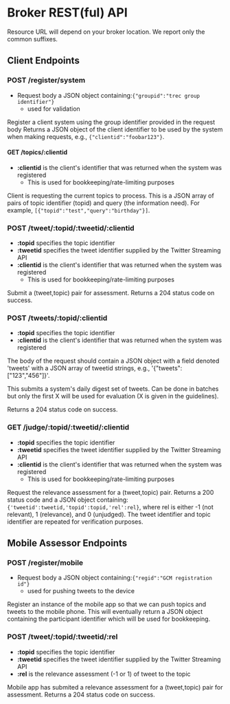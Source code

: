 # Broker REST(ful) API

Resource URL will depend on your broker location. We report only the common suffixes.


## Client Endpoints

### POST /register/system
  - Request body a JSON object containing:`{"groupid":"trec group identifier"}`
    + used for validation

Register a client system using the group identifier provided in the request body
Returns a JSON object of the client identifier to be used by the system when making requests,
e.g., `{"clientid":"foobar123"}`.

#### GET /topics/:clientid
  - **:clientid** is the client's identifier that was returned when the system was registered
    + This is used for bookkeeping/rate-limiting purposes

Client is requesting the current topics to process. This is a JSON array of pairs of topic identifier (topid)
and query (the information need). For example, `[{"topid":"test","query":"birthday"}]`.

### POST /tweet/:topid/:tweetid/:clientid
  - **:topid** specifies the topic identifier
  - **:tweetid** specifies the tweet identifier supplied by the Twitter Streaming API 
  - **:clientid** is the client's identifier that was returned when the system was registered
    + This is used for bookkeeping/rate-limiting purposes

Submit a (tweet,topic) pair for assessment. Returns a 204 status code on success.

### POST /tweets/:topid/:clientid
  - **:topid** specifies the topic identifier
  - **:clientid** is the client's identifier that was returned when the system was registered

The body of the request should contain a JSON object with a field denoted 'tweets' with a JSON array of tweetid strings,
e.g., '{"tweets":["123","456"]}'.

This submits a system's daily digest set of tweets. Can be done in batches but only the first X will be used for evaluation (X is given in the guidelines).

 Returns a 204 status code on success.

### GET /judge/:topid/:tweetid/:clientid
  - **:topid** specifies the topic identifier
  - **:tweetid** specifies the tweet identifier supplied by the Twitter Streaming API 
  - **:clientid** is the client's identifier that was returned when the system was registered
    + This is used for bookkeeping/rate-limiting purposes

Request the relevance assessment for  a (tweet,topic) pair. Returns a 200 status code and a JSON object containing:
`{'tweetid':tweetid,'topid':topid,'rel':rel}`, where rel is either -1 (not relevant), 1 (relevance), and 0 (unjudged).
The tweet identifier and topic identifier are repeated for verification purposes.

## Mobile Assessor Endpoints

### POST /register/mobile
  - Request body a JSON object containing:`{"regid":"GCM registration id"}`
    + used for pushing tweets to the device

Register an instance of the mobile app so that we can push topics and tweets to the mobile phone.
This will eventually return a JSON object containing the participant identifier which will be
used for bookkeeping.

### POST /tweet/:topid/:tweetid/:rel
  - **:topid** specifies the topic identifier
  - **:tweetid** specifies the tweet identifier supplied by the Twitter Streaming API 
  - **:rel** is the relevance assessment (-1 or 1) of tweet to the topic

Mobile app has submited a relevance assessment for a (tweet,topic) pair for assessment. 
Returns a 204 status code on success.

